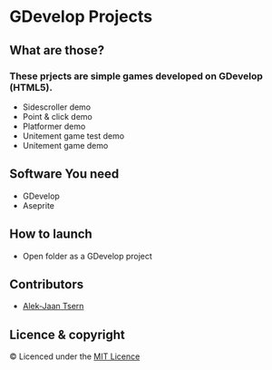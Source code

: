 # GDevelop Projects
## What are those?
### These prjects are simple games developed on GDevelop (HTML5).
* Sidescroller demo
* Point & click demo
* Platformer demo
* Unitement game test demo
* Unitement game demo
## Software You need
* GDevelop
* Aseprite
## How to launch
* Open folder as a GDevelop project
## Contributors
* [Alek-Jaan Tsern](https://github.com/Winlanto/)
## Licence & copyright
© Licenced under the [MIT Licence](LICENCE)
